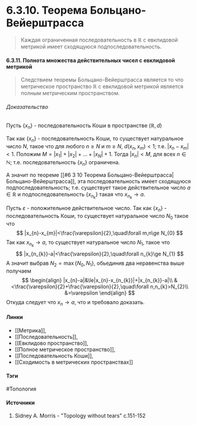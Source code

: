 # 6.3.10. Теорема Больцано-Вейерштрасса
>Каждая ограниченная последовательность в $\mathbb{R}$ с евклидовой метрикой имеет сходящуюся подпоследовательность.

#### 6.3.11. Полнота множества действительных чисел с евклидовой метрикой
>Следствием теоремы Больцано-Вейерштрасса является то что метрическое пространство $\mathbb{R}$ с евклидовой метрикой является полным метрическим пространством.
###### Доказательство
Пусть $\{x_{n}\}$ - последовательность Коши в пространстве $(\mathbb{R},d)$

Так как $\{x_{n}\}$ - последовательность Коши, то существует натуральное число $N$, такое что для любого $n\ge N$ и $m\ge N$, $d(x_{n},x_{m})<1$; т.е. $|x_{n}-x_{m}|<1$. Положим $M=|x_{1}|+|x_{2}|+\dots+|x_{N}|+1$. Тогда $|x_{n}|<M$, для всех $n\in\mathbb{N}$; т.е. последовательность $\{x_{n}\}$ ограничена.

А значит по теореме [[#6 3 10 Теорема Больцано-Вейерштрасса|Больцано-Вейерштрасса]], эта последовательность имеет сходящуюся подпоследовательность; т.е. существует такое действительное число $a\in\mathbb{R}$ и подпоследовательность $\{x_{n_{k}}\}$ такая что $x_{n_{k}}\to a$.

Пусть $\varepsilon$ - положительное действительное число. Так как $\{x_{n}\}$ - последовательность Коши, то существует натуральное число $N_{0}$ такое что
$$
|x_{n}-x_{m}|<\frac{\varepsilon}{2},\quad\forall m,n\ge N_{0}
$$
Так как $x_{n_{k}}\to a$, то существует натуральное число $N_{1}$, такое что
$$
|x_{n_{k}}-a|<\frac{\varepsilon}{2},\quad\forall n_{k}\ge N_{1}
$$
А значит выбрав $N_{2}=\max\{N_{0},N_{1}\}$, обьединив два неравенства выше получаем
$$
\begin{align}
|x_{n}-a|&\le|x_{n}-x_{n_{k}}|+|x_{n_{k}}-a|\\
&<\frac{\varepsilon}{2}+\frac{\varepsilon}{2},\quad\forall n,n_{k}>N_{2}\\
&=\varepsilon
\end{align}
$$
Откуда следует что $x_{n}\to a$, что и требовало доказать.
#### Линки
- [[Метрика]],
- [[Последовательность]],
- [[Евклидово пространство]],
- [[Полное метрическое пространство]],
- [[Последовательность Коши]],
- [[Сходимость в метрических пространствах]]
#### Тэги
 #Топология 
#### Источники
1. Sidney A. Morris - "Topology without tears" c.151-152